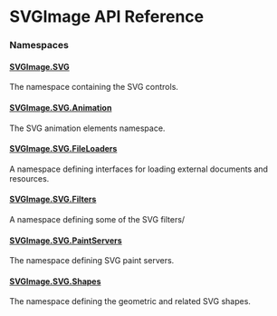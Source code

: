# SVGImage API Reference

### [](#namespaces)Namespaces

#### [SVGImage.SVG](xref:SVGImage.SVG)
The namespace containing the SVG controls.

#### [SVGImage.SVG.Animation](xref:SVGImage.SVG.Animation)
The SVG animation elements namespace.

#### [SVGImage.SVG.FileLoaders](xref:SVGImage.SVG.FileLoaders)
A namespace defining interfaces for loading external documents and resources.

#### [SVGImage.SVG.Filters](xref:SVGImage.SVG.Filters)
A namespace defining some of the SVG filters/

#### [SVGImage.SVG.PaintServers](xref:SVGImage.SVG.PaintServers)
The namespace defining SVG paint servers.

#### [SVGImage.SVG.Shapes](xref:SVGImage.SVG.Shapes)
The namespace defining the geometric and related SVG shapes.